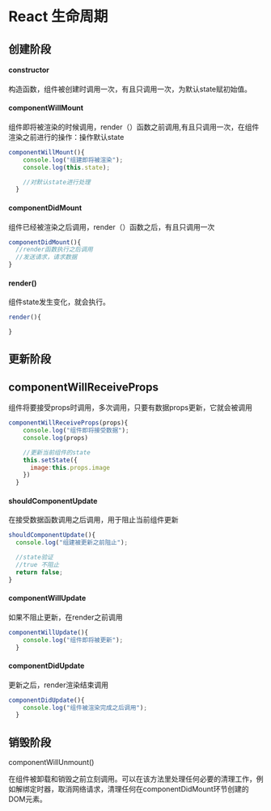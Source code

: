 # React 生命周期

## 创建阶段

####  constructor
构造函数，组件被创建时调用一次，有且只调用一次，为默认state赋初始值。

####   componentWillMount
组件即将被渲染的时候调用，render（）函数之前调用,有且只调用一次，在组件渲染之前进行的操作：操作默认state
```JavaScript
componentWillMount(){
    console.log("组建即将被渲染");
    console.log(this.state);

    //对默认state进行处理
  }
```

#### componentDidMount
组件已经被渲染之后调用，render（）函数之后，有且只调用一次
```JavaScript
componentDidMount(){
  //render函数执行之后调用
  //发送请求，请求数据
}
```

#### render()
组件state发生变化，就会执行。
```JavaScript
render(){

}
```

## 更新阶段
## componentWillReceiveProps
组件将要接受props时调用，多次调用，只要有数据props更新，它就会被调用
```JavaScript
componentWillReceiveProps(props){
    console.log("组件即将接受数据");
    console.log(props)

    //更新当前组件的state
    this.setState({
      image:this.props.image
    })
  }
```

#### shouldComponentUpdate
在接受数据函数调用之后调用，用于阻止当前组件更新

```JavaScript
shouldComponentUpdate(){
  console.log("组建被更新之前阻止");

  //state验证
  //true 不阻止
  return false;
}
```

#### componentWillUpdate
如果不阻止更新，在render之前调用
```JavaScript
componentWillUpdate(){
    console.log("组件即将被更新");
  }
```


#### componentDidUpdate
更新之后，render渲染结束调用
```JavaScript
componentDidUpdate(){
    console.log("组件被渲染完成之后调用");
  }
```
## 销毁阶段
componentWillUnmount()

在组件被卸载和销毁之前立刻调用。可以在该方法里处理任何必要的清理工作，例如解绑定时器，取消网络请求，清理任何在componentDidMount环节创建的DOM元素。
